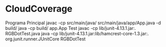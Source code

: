 # CloudCoverage

Programa Principal
javac -cp src/main/java/ src/main/java/app/App.java -d build/
java -cp build/ app.App <nombre Imagen> <bandera>
Test
javac -cp lib/junit-4.13.1.jar:. RGBDotTest.java
java -cp lib/junit-4.13.1.jar:lib/hamcrest-core-1.3.jar:. org.junit.runner.JUnitCore RGBDotTest
